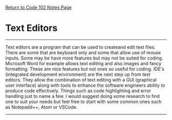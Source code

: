 [Return to Code 102 Notes Page](https://krisdunning.github.io/reading-notes/Code102Notes.html)

# Text Editors

*****

Text editors are a program that can be used to createand edit text files. There are some that are keyboard only and some that allow use of mouse inputs. Some may be have more features but may not be suited for coding. Microsoft Word for example allows text editing and also images and fancy formatting. These are nice features but not ones so useful for coding. IDE's (integrated development environment) are the next step up from text editors. They allow the combination of text editing with a GUI (graphical user interface) along with tools to enhance the software engineers ability to produce code effectively. Things such as code highlighting and error handling just to name a few. I would suggest doing some research to find one to suit your needs but feel free to start with some common ones such as Notepadd++, Atom or VSCode.

*****
